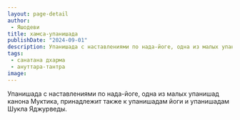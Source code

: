 ```yaml
---
layout: page-detail
author:
 - Яшодеви
title: хамса-упанишада
publishDate: "2024-09-01"
description: Упанишада с наставлениями по нада-йоге, одна из малых упанишад канона Муктика, принадлежит также к упанишадам йоги и упанишадам Шукла Яджурведы.
tags:
 - санатана дхарма
 - ануттара-тантра
image: 
---
```


Упанишада с наставлениями по нада-йоге, одна из малых упанишад канона Муктика, принадлежит также к упанишадам йоги и упанишадам Шукла Яджурведы.

